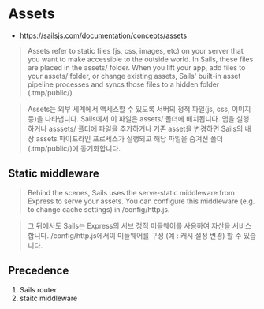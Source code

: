 # Assets

- https://sailsjs.com/documentation/concepts/assets

> Assets refer to static files (js, css, images, etc) on your server that you want to make accessible to the outside world. In Sails, these files are placed in the assets/ folder. When you lift your app, add files to your assets/ folder, or change existing assets, Sails' built-in asset pipeline processes and syncs those files to a hidden folder (.tmp/public/).

> Assets는 외부 세계에서 액세스할 수 있도록 서버의 정적 파일(js, css, 이미지 등)을 나타냅니다. Sails에서 이 파일은 assets/ 폴더에 배치됩니다. 앱을 실행 하거나 asssets/ 폴더에 파일을 추가하거나 기존 asset을 변경하면 Sails의 내장 assets 파이프라인 프로세스가 실행되고 해당 파일을 숨겨진 폴더(.tmp/public/)에 동기화합니다.

## Static middleware

> Behind the scenes, Sails uses the serve-static middleware from Express to serve your assets. You can configure this middleware (e.g. to change cache settings) in /config/http.js.

> 그 뒤에서도 Sails는 Express의 서브 정적 미들웨어를 사용하여 자산을 서비스합니다. /config/http.js에서이 미들웨어를 구성 (예 : 캐시 설정 변경) 할 수 있습니다.

## Precedence

1. Sails router
2. staitc middleware